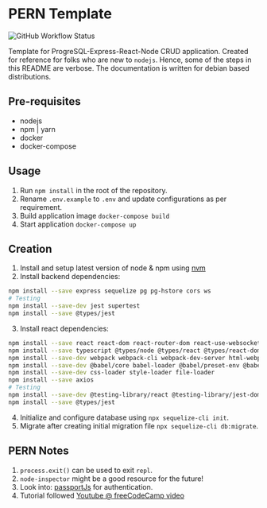 # PERN Template

![GitHub Workflow Status](https://img.shields.io/github/workflow/status/atb00ker/PERNTemplate/CI%20Tests)

Template for ProgreSQL-Express-React-Node CRUD application. Created for reference for folks who are new to `nodejs`. Hence, some of the steps in this README are verbose. The documentation is written for debian based distributions.

## Pre-requisites

- nodejs
- npm | yarn
- docker
- docker-compose

## Usage

1. Run `npm install` in the root of the repository.
2. Rename `.env.example` to `.env` and update configurations as per requirement.
3. Build application image `docker-compose build`
4. Start application `docker-compose up`

## Creation

1. Install and setup latest version of node & npm using [nvm](https://github.com/nvm-sh/nvm#installing-and-updating)
2. Install backend dependencies:

```bash
npm install --save express sequelize pg pg-hstore cors ws
# Testing
npm install --save-dev jest supertest
npm install --save @types/jest
```

3. Install react dependencies:

```bash
npm install --save react react-dom react-router-dom react-use-websocket react-test-renderer
npm install --save typescript @types/node @types/react @types/react-dom @types/jest
npm install --save-dev webpack webpack-cli webpack-dev-server html-webpack-plugin
npm install --save-dev @babel/core babel-loader @babel/preset-env @babel/preset-react @babel/preset-typescript
npm install --save-dev css-loader style-loader file-loader
npm install --save axios
# Testing
npm install --save-dev @testing-library/react @testing-library/jest-dom jest react-test-renderer
npm install --save @types/jest
```

4. Initialize and configure database using `npx sequelize-cli init`.
5. Migrate after creating initial migration file `npx sequelize-cli db:migrate`.

## PERN Notes

1. `process.exit()` can be used to exit `repl`.
2. `node-inspector` might be a good resource for the future!
3. Look into: [passportJs](http://www.passportjs.org/) for authentication.
4. Tutorial followed [Youtube @ freeCodeCamp video](https://www.youtube.com/watch?v=G8uL0lFFoN0)
